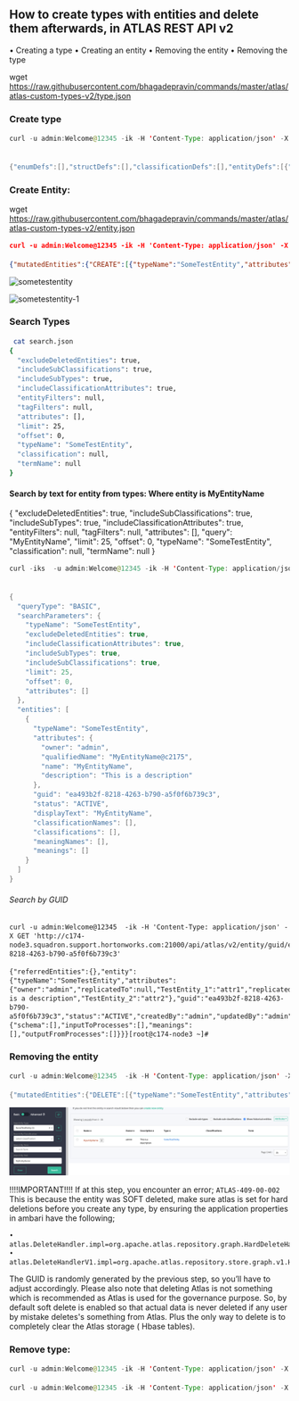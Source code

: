 ## How to create types with entities and delete them afterwards, in ATLAS REST API v2

• Creating a type
• Creating an entity
• Removing the entity
• Removing the type

wget https://raw.githubusercontent.com/bhagadepravin/commands/master/atlas/atlas-custom-types-v2/type.json

### Create type
```java
curl -u admin:Welcome@12345 -ik -H 'Content-Type: application/json' -X POST 'http://c174-node3.squadron.support.hortonworks.com:21000/api/atlas/v2/types/typedefs' -d @type.json


{"enumDefs":[],"structDefs":[],"classificationDefs":[],"entityDefs":[{"category":"ENTITY","guid":"5a51fe50-33f9-4739-86e3-add9f4d68a60","createdBy":"admin","updatedBy":"admin","createTime":1581157776362,"updateTime":1581157776362,"version":1,"name":"SomeTestEntity","description":"This is a test entity","typeVersion":"1.0","attributeDefs":[{"name":"TestEntity_1","typeName":"string","isOptional":true,"cardinality":"SINGLE","valuesMinCount":0,"valuesMaxCount":1,"isUnique":false,"isIndexable":false,"includeInNotification":false,"searchWeight":-1},{"name":"TestEntity_2","typeName":"string","isOptional":true,"cardinality":"SINGLE","valuesMinCount":0,"valuesMaxCount":1,"isUnique":false,"isIndexable":false,"includeInNotification":false,"searchWeight":-1}],"superTypes":["DataSet"],"subTypes":[],"relationshipAttributeDefs":[{"name":"schema","typeName":"array<avro_schema>","isOptional":true,"cardinality":"SET","valuesMinCount":-1,"valuesMaxCount":-1,"isUnique":false,"isIndexable":false,"includeInNotification":false,"searchWeight":-1,"relationshipTypeName":"avro_schema_associatedEntities","isLegacyAttribute":false},{"name":"inputToProcesses","typeName":"array<Process>","isOptional":true,"cardinality":"SET","valuesMinCount":-1,"valuesMaxCount":-1,"isUnique":false,"isIndexable":false,"includeInNotification":false,"searchWeight":-1,"relationshipTypeName":"dataset_process_inputs","isLegacyAttribute":false},{"name":"meanings","typeName":"array<AtlasGlossaryTerm>","isOptional":true,"cardinality":"SET","valuesMinCount":-1,"valuesMaxCount":-1,"isUnique":false,"isIndexable":false,"includeInNotification":false,"searchWeight":-1,"relationshipTypeName":"AtlasGlossarySemanticAssignment","isLegacyAttribute":false},{"name":"outputFromProcesses","typeName":"array<Process>","isOptional":true,"cardinality":"SET","valuesMinCount":-1,"valuesMaxCount":-1,"isUnique":false,"isIndexable":false,"includeInNotification":false,"searchWeight":-1,"relationshipTypeName":"process_dataset_outputs","isLegacyAttribute":false}]}],"relationshipDefs":[]}[root@c174-node3 ~]#
```

### Create Entity:

wget https://raw.githubusercontent.com/bhagadepravin/commands/master/atlas/atlas-custom-types-v2/entity.json

```json
curl -u admin:Welcome@12345 -ik -H 'Content-Type: application/json' -X POST 'http://c174-node3.squadron.support.hortonworks.com:21000/api/atlas/v2/entity' -d @entity.json

{"mutatedEntities":{"CREATE":[{"typeName":"SomeTestEntity","attributes":{"qualifiedName":"MyEntityName@c2175"},"guid":"ea493b2f-8218-4263-b790-a5f0f6b739c3"}]},"guidAssignments":{"-1":"ea493b2f-8218-4263-b790-a5f0f6b739c3"}}
````

![sometestentity](https://github.com/bhagadepravin/commands/blob/master/atlas/atlas-custom-types-v2/sometestentity.png)


![sometestentity-1](https://github.com/bhagadepravin/commands/blob/master/atlas/atlas-custom-types-v2/sometestentity-1.png)


### Search Types 

```bash
 cat search.json
{
  "excludeDeletedEntities": true,
  "includeSubClassifications": true,
  "includeSubTypes": true,
  "includeClassificationAttributes": true,
  "entityFilters": null,
  "tagFilters": null,
  "attributes": [],
  "limit": 25,
  "offset": 0,
  "typeName": "SomeTestEntity",
  "classification": null,
  "termName": null
}
```

#### Search by text for entity from types: Where entity is MyEntityName

{
  "excludeDeletedEntities": true,
  "includeSubClassifications": true,
  "includeSubTypes": true,
  "includeClassificationAttributes": true,
  "entityFilters": null,
  "tagFilters": null,
  "attributes": [],
  "query": "MyEntityName",
  "limit": 25,
  "offset": 0,
  "typeName": "SomeTestEntity",
  "classification": null,
  "termName": null
}

```java
curl -iks  -u admin:Welcome@12345 -ik -H 'Content-Type: application/json' -X POST 'http://c174-node3.squadron.support.hortonworks.com:21000/api/atlas/v2/search/basic' -d  @search.json


{
  "queryType": "BASIC",
  "searchParameters": {
    "typeName": "SomeTestEntity",
    "excludeDeletedEntities": true,
    "includeClassificationAttributes": true,
    "includeSubTypes": true,
    "includeSubClassifications": true,
    "limit": 25,
    "offset": 0,
    "attributes": []
  },
  "entities": [
    {
      "typeName": "SomeTestEntity",
      "attributes": {
        "owner": "admin",
        "qualifiedName": "MyEntityName@c2175",
        "name": "MyEntityName",
        "description": "This is a description"
      },
      "guid": "ea493b2f-8218-4263-b790-a5f0f6b739c3",
      "status": "ACTIVE",
      "displayText": "MyEntityName",
      "classificationNames": [],
      "classifications": [],
      "meaningNames": [],
      "meanings": []
    }
  ]
}
```


###### Search by GUID

```
curl -u admin:Welcome@12345  -ik -H 'Content-Type: application/json' -X GET 'http://c174-node3.squadron.support.hortonworks.com:21000/api/atlas/v2/entity/guid/ea493b2f-8218-4263-b790-a5f0f6b739c3'

{"referredEntities":{},"entity":{"typeName":"SomeTestEntity","attributes":{"owner":"admin","replicatedTo":null,"TestEntity_1":"attr1","replicatedFrom":null,"qualifiedName":"MyEntityName@c2175","name":"MyEntityName","description":"This is a description","TestEntity_2":"attr2"},"guid":"ea493b2f-8218-4263-b790-a5f0f6b739c3","status":"ACTIVE","createdBy":"admin","updatedBy":"admin","createTime":1581158664906,"updateTime":1581158664906,"version":0,"relationshipAttributes":{"schema":[],"inputToProcesses":[],"meanings":[],"outputFromProcesses":[]}}}[root@c174-node3 ~]#
```

### Removing the entity

```java
curl -u admin:Welcome@12345  -ik -H 'Content-Type: application/json' -X DELETE 'http://c174-node3.squadron.support.hortonworks.com:21000/api/atlas/v2/entity/guid/ea493b2f-8218-4263-b790-a5f0f6b739c3'

{"mutatedEntities":{"DELETE":[{"typeName":"SomeTestEntity","attributes":{"owner":"admin","qualifiedName":"MyEntityName@c2175","name":"MyEntityName","description":"This is a description"},"guid":"ea493b2f-8218-4263-b790-a5f0f6b739c3","status":"ACTIVE","displayText":"MyEntityName","classificationNames":[],"meaningNames":[],"meanings":[]}]}}
```

![deleteentity-1](https://github.com/bhagadepravin/commands/blob/master/atlas/atlas-custom-types-v2/delete%20entity.png)

!!!!IMPORTANT!!!!
If at this step, you encounter an error; `ATLAS-409-00-002`
This is because the entity was SOFT deleted, make sure atlas is set for hard deletions before you create any type, by ensuring the application properties in ambari have the following;

```
• atlas.DeleteHandler.impl=org.apache.atlas.repository.graph.HardDeleteHandler
• atlas.DeleteHandlerV1.impl=org.apache.atlas.repository.store.graph.v1.HardDeleteHandlerV1
```

The GUID is randomly generated by the previous step, so you’ll have to adjust accordingly.
Please also note that deleting Atlas is not something which is recommended as Atlas is used for the governance purpose. 
So, by default soft delete is enabled so that actual data is never deleted if any user by mistake deletes's something from Atlas. Plus the only way to delete is to completely clear the Atlas storage ( Hbase tables).


### Remove type:
```java
curl -u admin:Welcome@12345 -ik -H 'Content-Type: application/json' -X GET 'http://c174-node3.squadron.support.hortonworks.com:21000/api/atlas/v2/types/typedefs' 

curl -u admin:Welcome@12345 -ik -H 'Content-Type: application/json' -X DELETE 'http://c174-node3.squadron.support.hortonworks.com:21000/api/atlas/v2/types/typedefs' -d @type.json
```
